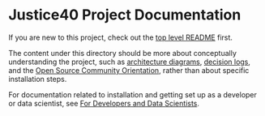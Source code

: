 # Justice40 Project Documentation

If you are new to this project, check out the [top level README](/README.md) first.

The content under this directory should be more about conceptually understanding the project, such as [architecture diagrams](architecture), [decision logs](decisions), and the [Open Source Community Orientation](docs/Justice40_Open_Source_Community_Orientation.pptx), rather than about specific installation steps.

For documentation related to installation and getting set up as a developer or data scientist, see [For Developers and Data Scientists](/README.md#for-developers-and-data-scientists).
